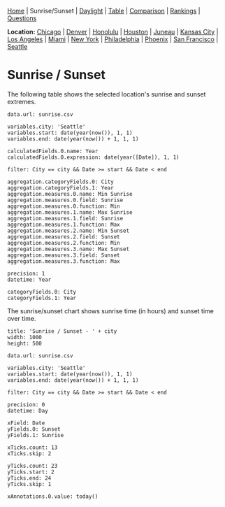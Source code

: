 [Home](#url=README.md) |
Sunrise/Sunset |
[Daylight](#url=daylight.md) |
[Table](#url=daylight-table.md) |
[Comparison](#url=compare.md) |
[Rankings](#url=daylight-rank.md) |
[Questions](#url=questions.md)

**Location:**
[Chicago](#var.city='Chicago') |
[Denver](#var.city='Denver') |
[Honolulu](#var.city='Honolulu') |
[Houston](#var.city='Houston') |
[Juneau](#var.city='Juneau') |
[Kansas City](#var.city='Kansas%20City') |
[Los Angeles](#var.city='Los%20Angeles') |
[Miami](#var.city='Miami') |
[New York](#var.city='New%20York') |
[Philadelphia](#var.city='Philadelphia') |
[Phoenix](#var.city='Phoenix') |
[San Francisco](#var.city='San%20Francisco') |
[Seattle](#var.city='Seattle')


# Sunrise / Sunset

The following table shows the selected location's sunrise and sunset extremes.

~~~ data-table
data.url: sunrise.csv

variables.city: 'Seattle'
variables.start: date(year(now()), 1, 1)
variables.end: date(year(now()) + 1, 1, 1)

calculatedFields.0.name: Year
calculatedFields.0.expression: date(year([Date]), 1, 1)

filter: City == city && Date >= start && Date < end

aggregation.categoryFields.0: City
aggregation.categoryFields.1: Year
aggregation.measures.0.name: Min Sunrise
aggregation.measures.0.field: Sunrise
aggregation.measures.0.function: Min
aggregation.measures.1.name: Max Sunrise
aggregation.measures.1.field: Sunrise
aggregation.measures.1.function: Max
aggregation.measures.2.name: Min Sunset
aggregation.measures.2.field: Sunset
aggregation.measures.2.function: Min
aggregation.measures.3.name: Max Sunset
aggregation.measures.3.field: Sunset
aggregation.measures.3.function: Max

precision: 1
datetime: Year

categoryFields.0: City
categoryFields.1: Year
~~~

The sunrise/sunset chart shows sunrise time (in hours) and sunset time over time.

~~~ line-chart
title: 'Sunrise / Sunset - ' + city
width: 1000
height: 500

data.url: sunrise.csv

variables.city: 'Seattle'
variables.start: date(year(now()), 1, 1)
variables.end: date(year(now()) + 1, 1, 1)

filter: City == city && Date >= start && Date < end

precision: 0
datetime: Day

xField: Date
yFields.0: Sunset
yFields.1: Sunrise

xTicks.count: 13
xTicks.skip: 2

yTicks.count: 23
yTicks.start: 2
yTicks.end: 24
yTicks.skip: 1

xAnnotations.0.value: today()
~~~
